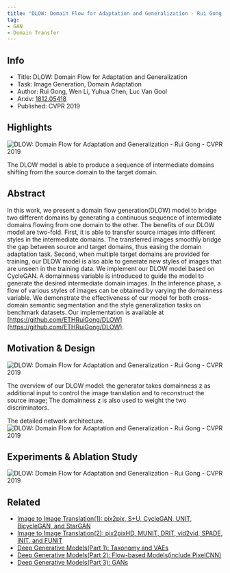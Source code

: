 ```yaml
---
title: "DLOW: Domain Flow for Adaptation and Generalization - Rui Gong - CVPR 2019"
tag:
- GAN
- Domain Transfer
---
```




## Info

- Title: DLOW: Domain Flow for Adaptation and Generalization
- Task: Image Generation, Domain Adaptation
- Author: Rui Gong, Wen Li, Yuhua Chen, Luc Van Gool
- Arxiv: [1812.05418](https://arxiv.org/abs/1812.05418)
- Published: CVPR 2019

## Highlights
![DLOW: Domain Flow for Adaptation and Generalization - Rui Gong - CVPR 2019](https://i.imgur.com/rPOg6kQ.png)

The DLOW model is able to produce a sequence of intermediate domains shifting from the source domain to the target domain.

## Abstract

In this work, we present a domain flow generation(DLOW) model to bridge two different domains by generating a continuous sequence of intermediate domains flowing from one domain to the other. The benefits of our DLOW model are two-fold. First, it is able to transfer source images into different styles in the intermediate domains. The transferred images smoothly bridge the gap between source and target domains, thus easing the domain adaptation task. Second, when multiple target domains are provided for training, our DLOW model is also able to generate new styles of images that are unseen in the training data. We implement our DLOW model based on CycleGAN. A domainness variable is introduced to guide the model to generate the desired intermediate domain images. In the inference phase, a flow of various styles of images can be obtained by varying the domainness variable. We demonstrate the effectiveness of our model for both cross-domain semantic segmentation and the style generalization tasks on benchmark datasets. Our implementation is available at [https://github.com/ETHRuiGong/DLOW](https://github.com/ETHRuiGong/DLOW).

## Motivation & Design
![DLOW: Domain Flow for Adaptation and Generalization - Rui Gong - CVPR 2019](https://i.imgur.com/HDeVi1y.png)


The overview of our DLOW model: the generator takes domainness z as additional input to control the image translation and to reconstruct the source image; The domainness z is also used to weight the two discriminators.

The detailed network architecture.
![DLOW: Domain Flow for Adaptation and Generalization - Rui Gong - CVPR 2019](https://i.imgur.com/7o4OHpU.png)

<script async src="https://pagead2.googlesyndication.com/pagead/js/adsbygoogle.js"></script>
<ins class="adsbygoogle"
     style="display:block; text-align:center;"
     data-ad-layout="in-article"
     data-ad-format="fluid"
     data-ad-client="ca-pub-4466575858054752"
     data-ad-slot="8787986126"></ins>
<script>
     (adsbygoogle = window.adsbygoogle || []).push({});
</script>

## Experiments & Ablation Study
![DLOW: Domain Flow for Adaptation and Generalization - Rui Gong - CVPR 2019](https://i.imgur.com/4jjHqjv.png)


## Related
- [Image to Image Translation(1): pix2pix, S+U, CycleGAN, UNIT, BicycleGAN, and StarGAN](https://arxivnote.ddlee.cn/Image-to-image-Translation-pix2pix-CycleGAN-UNIT-BicycleGAN-StarGAN.html)
- [Image to Image Translation(2): pix2pixHD, MUNIT, DRIT, vid2vid, SPADE, INIT, and FUNIT](https://arxivnote.ddlee.cn/Image-to-image-Translation-pix2pixHD-MUNIT-DRIT-vid2vid-SPADE-INIT-FUNIT.html)
- [Deep Generative Models(Part 1): Taxonomy and VAEs](https://arxivnote.ddlee.cn/Deep-Generative-Models-Taxonomy-VAE.html)
- [Deep Generative Models(Part 2): Flow-based Models(include PixelCNN)](https://arxivnote.ddlee.cn/Deep-Generative-Models-Flow-based-Models-PixelCNN.html)
- [Deep Generative Models(Part 3): GANs](https://arxivnote.ddlee.cn/Deep-Generative-Models-GAN-WGAN-SAGAN-StyleGAN-BigGAN.html)
